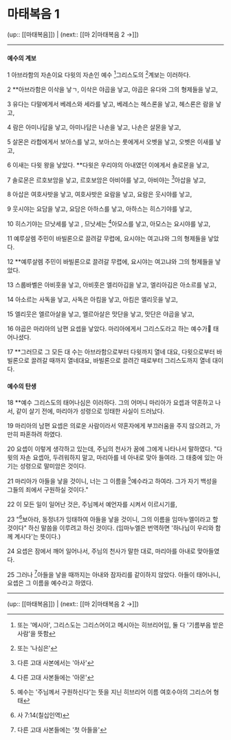 # 마태복음 1

(up:: [[마태복음]]) | (next:: [[마 2|마태복음 2 →]])

***


#### 예수의 계보
1 
아브라함의 자손이요 다윗의 자손인 예수 [^1]그리스도의 [^2]계보는 이러하다.


2 
**아브라함은 이삭을 낳ㄱ, 이삭은 야곱을 낳고, 야곱은 유다와 그의 형제들을 낳고,


3 
유다는 다말에게서 베레스와 세라를 낳고, 베레스는 헤스론을 낳고, 헤스론은 람을 낳고, 


4 
람은 아미나답을 낳고, 아미나답은 나손을 낳고, 나손은 살몬을 낳고, 



5 
살몬은 라합에게서 보아스를 낳고, 보아스는 룻에게서 오벳을 낳고, 오벳은 이새를 낳고, 


6 
이새는 다윗 왕을 낳았다. **다윗은 우리야의 아내였던 이에게서 솔로몬을 낳고, 


7 
솔로몬은 르호보암을 낳고, 르호보암은 아비야를 낳고, 아비야는 [^3]아삽을 낳고,


8 
아삽은 여호사밧을 낳고, 여호사밧은 요람을 낳고, 요람은 웃시야를 낳고,


9 
웃시야는 요담을 낳고, 요담은 아하스를 낳고, 아하스는 히스기야를 낳고, 


10 
히스기야는 므낫세를 낳고 , 므낫세는 [^4]아모스를 낳고, 아모스는 요시야를 낳고, 


11 
예루살렘 주민이 바빌론으로 끌려갈 무렵에, 요시야는 여고냐와 그의 형제들을 낳았다.


12 
**예루살렘 주민이 바빌론으로 끌려갈 무렵에, 요시야는 여고냐와 그의 형제들을 낳았다. 


13 
스룹바벨은 아비훗을 낳고, 아비훗은 엘리아김을 낳고, 엘리아김은 아소르를 낳고, 


14 
아소르는 사독을 낳고, 사독은 아킴을 낳고, 아킴은 엘리웃을 낳고, 


15 
엘리웃은 엘르아살을 낳고, 엘르아살은 맛단을 낳고, 맛단은 야곱을 낳고, 


16 
야곱은 마리아의 남편 요셉을 낳았다. 마리아에게서 그리스도라고 하는 예수가 태어나셨다. 


17 
**그러므로 그 모든 대 수는 아브라함으로부터 다윗까지 열네 대요, 다윗으로부터 바빌론으로 끌려갈 때까지 열네대요, 바빌론으로 끌려간 때로부터 그리스도까지 열네 대이다.


#### 예수의 탄생
18 
**예수 그리스도의 태어나심은 이러하다. 그의 어머니 마리아가 요셉과 약혼하고 나서, 같이 살기 전에, 마리아가 성령으로 잉태한 사실이 드러났다.


19 
마리아의 남편 요셉은 의로운 사람이라서 약혼자에게 부끄러움을 주지 않으려고, 가만히 파혼하려 하였다.


20 
요셉이 이렇게 생각하고 있는데, 주님의 천사가 꿈에 그에게 나타나서 말하였다. "다윗의 자손 요셉아, 두려워하지 말고, 마리아를 네 아내로 맞아 들여라. 그 태중에 있는 아기는 성령으로 말미암은 것이다.


21 
마리아가 아들을 낳을 것이니, 너는 그 이름을 [^5]예수라고 하여라. 그가 자기 백성을 그들의 죄에서 구원하실 것이다."


22 
이 모든 일이 일어난 것은, 주님께서 예언자를 시켜서 이르시기를,


23 
"[^6]보아라, 동정녀가 잉태하여 아들을 낳을 것이니, 그의 이름을 임마누엘이라고 할 것이다" 하신 말씀을 이루려고 하신 것이다. (임마누엘은 번역하면 '하나님이 우리와 함께 계시다'는 뜻이다.)


24 
요셉은 잠에서 깨어 일어나서, 주님의 천사가 말한 대로, 마리아를 아내로 맞아들였다.


25 
그러나 [^7]아들을 낳을 때까지는 아내와 잠자리를 같이하지 않았다. 아들이 태어나니, 요셉은 그 이름을 예수라고 하였다.


***

(up:: [[마태복음]]) | (next:: [[마 2|마태복음 2 →]])

[^1]: 또는 '메시아', 그리스도는 그리스어이고 메시아는 히브리어임, 둘 다 '기름부음 받은 사람'을 뜻함
[^2]: 또는 '나심은'
[^3]: 다른 고대 사본에서는 '아사'
[^4]: 다른 고대 사본들에는 '아몬'
[^5]: 예수는 '주님께서 구원하신다'는 뜻을 지닌 히브리어 이름 여호수아의 그리스어 형태
[^6]: 사 7:14(칠십인역)
[^7]: 다른 고대 사본들에는 '첫 아들을'